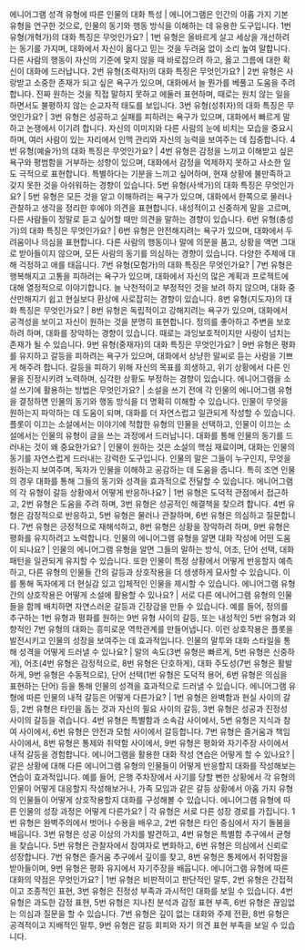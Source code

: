 에니어그램 성격 유형에 따른 인물의 대화 특성	| 에니어그램은 인간의 아홉 가지 기본 유형을 연구한 것으로, 인물의 동기와 행동 방식을 이해하는 데 유용한 도구입니다.
1번 유형(개혁가)의 대화 특징은 무엇인가요?	| 1번 유형은 올바르게 살고 세상을 개선하려는 동기를 가지며, 대화에서 자신이 옳다고 믿는 것을 두려움 없이 소리 높여 말합니다. 다른 사람의 행동이 자신의 기준에 맞지 않을 때 바로잡으려 하고, 옳고 그름에 대한 확신이 대화에 드러납니다.
2번 유형(조력자)의 대화 특징은 무엇인가요?	| 2번 유형은 사랑받고 소중한 존재가 되고 싶은 욕구가 있으며, 대화에서 늘 뭔가를 베풀고 도움을 주려 합니다. 진짜 원하는 것을 직접 말하지 못하고 에둘러 표현하며, 때로는 원치 않는 일을 하면서도 불평하지 않는 순교자적 태도를 보입니다.
3번 유형(성취자)의 대화 특징은 무엇인가요?	| 3번 유형은 성공하고 실패를 피하려는 욕구가 있으며, 대화에서 빠르게 말하고 논쟁에서 이기려 합니다. 자신의 이미지와 다른 사람의 눈에 비치는 모습을 중요시하며, 여러 사람이 있는 자리에서 인맥 관리와 자신의 능력을 보여주는 데 집중합니다.
4번 유형(예술가)의 대화 특징은 무엇인가요?	| 4번 유형은 감정을 느끼고 이해받고 싶은 욕구와 평범함을 거부하는 성향이 있으며, 대화에서 감정을 억제하지 못하고 사소한 일도 극적으로 표현합니다. 특별하다는 기분을 느끼고 싶어하며, 현재 상황에 불만족하고 갖지 못한 것을 아쉬워하는 경향이 있습니다.
5번 유형(사색가)의 대화 특징은 무엇인가요?	| 5번 유형은 모든 것을 알고 이해하려는 욕구가 있으며, 대화에서 한쪽으로 물러나 관찰하고 생각을 정리한 후에야 의견을 표현합니다. 내성적이고 신중하게 말을 고르며, 다른 사람들이 정말로 듣고 싶어할 때만 의견을 말하는 경향이 있습니다.
6번 유형(충성가)의 대화 특징은 무엇인가요?	| 6번 유형은 안전해지려는 욕구가 있으며, 대화에서 두려움이나 의심을 표현합니다. 다른 사람의 행동이나 말에 의문을 품고, 상황을 액면 그대로 받아들이지 않으며, 모든 사람의 동기를 의심하는 경향이 있습니다. 다양한 주제에 대해 걱정하고 애를 태웁니다.
7번 유형(모험가)의 대화 특징은 무엇인가요?	| 7번 유형은 행복해지고 고통을 피하려는 욕구가 있으며, 대화에서 자신의 많은 계획과 프로젝트에 대해 열정적으로 이야기합니다. 늘 낙천적이고 부정적인 것을 보려 하지 않으며, 대화 중 산만해지기 쉽고 현실보다 환상에 사로잡히는 경향이 있습니다.
8번 유형(지도자)의 대화 특징은 무엇인가요?	| 8번 유형은 독립적이고 강해지려는 욕구가 있으며, 대화에서 공격성을 보이고 자신이 원하는 것을 분명히 표현합니다. 정의를 좋아하고 주변을 보호하려 하며, 대화를 장악하는 경향이 있습니다. 때로는 과잉보호적이지만 사랑이 넘치는 존재가 될 수 있습니다.
9번 유형(중재자)의 대화 특징은 무엇인가요?	| 9번 유형은 평화를 유지하고 갈등을 피하려는 욕구가 있으며, 대화에서 상냥한 말씨로 듣는 사람을 기쁘게 해주려 합니다. 갈등을 피하기 위해 자신의 목표를 희생하고, 위기 상황에서 다른 인물을 진정시키려 노력하며, 심각한 상황도 부정하는 경향이 있습니다.
에니어그램을 소설 쓰기에 활용하는 방법은 무엇인가요?	| 소설을 쓰기 전에 각 인물의 에니어그램 유형을 결정하면 인물의 동기와 행동 방식을 더 명확히 이해할 수 있습니다. 인물이 무엇을 원하는지 파악하는 데 도움이 되며, 대화를 더 자연스럽고 일관되게 작성할 수 있습니다. 플롯이 이끄는 소설에서는 이야기에 적합한 유형의 인물을 선택하고, 인물이 이끄는 소설에서는 인물의 유형이 글을 쓰는 과정에서 드러납니다.
대화를 통해 인물의 동기를 드러내는 것이 왜 중요한가요?	| 인물이 원하는 것은 소설의 핵심 재료이며, 대화는 인물의 동기를 자연스럽게 드러내는 강력한 도구입니다. 인물의 말은 그들이 누구인지, 무엇을 원하는지 보여주며, 독자가 인물을 이해하고 공감하는 데 도움을 줍니다. 특히 조연 인물의 경우 대화를 통해 그들의 동기와 성격을 효과적으로 전달할 수 있습니다.
에니어그램의 각 유형이 갈등 상황에서 어떻게 반응하나요?	| 1번 유형은 도덕적 관점에서 접근하고, 2번 유형은 도움을 주려 하며, 3번 유형은 성공적인 해결책을 찾으려 합니다. 4번 유형은 감정적으로 반응하고, 5번 유형은 물러나 관찰하며, 6번 유형은 의심하고 질문합니다. 7번 유형은 긍정적으로 재해석하고, 8번 유형은 상황을 장악하려 하며, 9번 유형은 평화를 유지하려고 노력합니다.
인물의 에니어그램 유형을 알면 대화 작성에 어떤 도움이 되나요?	| 인물의 에니어그램 유형을 알면 그들의 말하는 방식, 어조, 단어 선택, 대화 패턴을 일관되게 유지할 수 있습니다. 또한 인물이 특정 상황에서 어떻게 반응할지 예측하고, 다른 유형의 인물들 간의 갈등과 상호작용을 더 생생하게 묘사할 수 있습니다. 이를 통해 독자에게 더 현실감 있고 입체적인 인물을 제시할 수 있습니다.
에니어그램 유형 간의 상호작용은 어떻게 소설에 활용할 수 있나요?	| 서로 다른 에니어그램 유형의 인물들을 함께 배치하면 자연스러운 갈등과 긴장감을 만들 수 있습니다. 예를 들어, 정의를 추구하는 1번 유형과 평화를 원하는 9번 유형 사이의 갈등, 또는 내성적인 5번 유형과 외향적인 7번 유형의 대화는 흥미로운 역학관계를 만들어냅니다. 이런 상호작용은 플롯을 발전시키고 인물의 성장을 보여주는 데 효과적입니다.
인물의 말투와 대화 스타일을 통해 성격을 어떻게 드러낼 수 있나요?	| 말의 속도(3번 유형은 빠르게, 5번 유형은 신중하게), 어조(4번 유형은 감정적으로, 8번 유형은 단호하게), 대화 주도성(7번 유형은 활발하게, 9번 유형은 수동적으로), 단어 선택(1번 유형은 도덕적 용어, 6번 유형은 의심을 표현하는 단어) 등을 통해 인물의 성격을 효과적으로 드러낼 수 있습니다.
에니어그램 유형에 따른 인물의 내적 갈등은 어떻게 다른가요?	| 1번 유형은 완벽함과 현실 사이의 갈등, 2번 유형은 타인을 돕는 것과 자신의 필요 사이의 갈등, 3번 유형은 성공과 진정성 사이의 갈등을 겪습니다. 4번 유형은 특별함과 소속감 사이에서, 5번 유형은 지식과 참여 사이에서, 6번 유형은 안전과 모험 사이에서 갈등합니다. 7번 유형은 즐거움과 책임 사이에서, 8번 유형은 통제와 취약함 사이에서, 9번 유형은 평화와 자기주장 사이에서 내적 갈등을 경험합니다.
에니어그램을 활용한 대화 작성 연습은 어떻게 할 수 있나요?	| 같은 상황에 대해 다른 에니어그램 유형의 인물들이 어떻게 반응할지 대화를 작성해보는 연습이 효과적입니다. 예를 들어, 은행 주차장에서 사기를 당할 뻔한 상황에서 각 유형의 인물이 어떻게 대응할지 작성해보거나, 가족 모임과 같은 갈등 상황에서 아홉 가지 유형의 인물들이 어떻게 상호작용할지 대화를 구성해볼 수 있습니다.
에니어그램 유형에 따른 인물의 성장 과정은 어떻게 다른가요?	| 각 유형은 서로 다른 성장 경로를 가집니다. 1번 유형은 완벽주의에서 벗어나 수용을 배우고, 2번 유형은 타인 중심에서 자기 돌봄을 배웁니다. 3번 유형은 성공 이상의 가치를 발견하고, 4번 유형은 특별함 추구에서 균형을 찾습니다. 5번 유형은 관찰자에서 참여자로 변화하고, 6번 유형은 의심에서 신뢰로 성장합니다. 7번 유형은 즐거움 추구에서 깊이를 찾고, 8번 유형은 통제에서 취약함을 받아들이며, 9번 유형은 평화 유지에서 자기주장을 배웁니다.
에니어그램 유형에 따른 대화의 약점은 무엇인가요?	| 1번 유형은 비판적이고 판단적인 말투, 2번 유형은 간접적이고 조종적인 표현, 3번 유형은 진정성 부족과 과시적인 대화를 보일 수 있습니다. 4번 유형은 과도한 감정 표현, 5번 유형은 지나친 분석과 감정 표현 부족, 6번 유형은 끊임없는 의심과 질문을 할 수 있습니다. 7번 유형은 깊이 없는 대화와 주제 전환, 8번 유형은 공격적이고 지배적인 말투, 9번 유형은 갈등 회피와 자기 의견 표현 부족을 보일 수 있습니다.